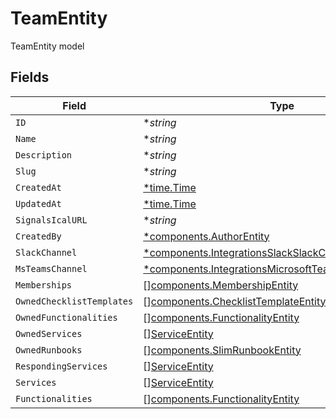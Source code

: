 # TeamEntity

TeamEntity model


## Fields

| Field                                                                                                                         | Type                                                                                                                          | Required                                                                                                                      | Description                                                                                                                   |
| ----------------------------------------------------------------------------------------------------------------------------- | ----------------------------------------------------------------------------------------------------------------------------- | ----------------------------------------------------------------------------------------------------------------------------- | ----------------------------------------------------------------------------------------------------------------------------- |
| `ID`                                                                                                                          | **string*                                                                                                                     | :heavy_minus_sign:                                                                                                            | N/A                                                                                                                           |
| `Name`                                                                                                                        | **string*                                                                                                                     | :heavy_minus_sign:                                                                                                            | N/A                                                                                                                           |
| `Description`                                                                                                                 | **string*                                                                                                                     | :heavy_minus_sign:                                                                                                            | N/A                                                                                                                           |
| `Slug`                                                                                                                        | **string*                                                                                                                     | :heavy_minus_sign:                                                                                                            | N/A                                                                                                                           |
| `CreatedAt`                                                                                                                   | [*time.Time](https://pkg.go.dev/time#Time)                                                                                    | :heavy_minus_sign:                                                                                                            | N/A                                                                                                                           |
| `UpdatedAt`                                                                                                                   | [*time.Time](https://pkg.go.dev/time#Time)                                                                                    | :heavy_minus_sign:                                                                                                            | N/A                                                                                                                           |
| `SignalsIcalURL`                                                                                                              | **string*                                                                                                                     | :heavy_minus_sign:                                                                                                            | N/A                                                                                                                           |
| `CreatedBy`                                                                                                                   | [*components.AuthorEntity](../../models/components/authorentity.md)                                                           | :heavy_minus_sign:                                                                                                            | N/A                                                                                                                           |
| `SlackChannel`                                                                                                                | [*components.IntegrationsSlackSlackChannelEntity](../../models/components/integrationsslackslackchannelentity.md)             | :heavy_minus_sign:                                                                                                            | N/A                                                                                                                           |
| `MsTeamsChannel`                                                                                                              | [*components.IntegrationsMicrosoftTeamsV2ChannelEntity](../../models/components/integrationsmicrosoftteamsv2channelentity.md) | :heavy_minus_sign:                                                                                                            | N/A                                                                                                                           |
| `Memberships`                                                                                                                 | [][components.MembershipEntity](../../models/components/membershipentity.md)                                                  | :heavy_minus_sign:                                                                                                            | N/A                                                                                                                           |
| `OwnedChecklistTemplates`                                                                                                     | [][components.ChecklistTemplateEntity](../../models/components/checklisttemplateentity.md)                                    | :heavy_minus_sign:                                                                                                            | N/A                                                                                                                           |
| `OwnedFunctionalities`                                                                                                        | [][components.FunctionalityEntity](../../models/components/functionalityentity.md)                                            | :heavy_minus_sign:                                                                                                            | N/A                                                                                                                           |
| `OwnedServices`                                                                                                               | [][ServiceEntity](../../serviceentity.md)                                                                                     | :heavy_minus_sign:                                                                                                            | N/A                                                                                                                           |
| `OwnedRunbooks`                                                                                                               | [][components.SlimRunbookEntity](../../models/components/slimrunbookentity.md)                                                | :heavy_minus_sign:                                                                                                            | N/A                                                                                                                           |
| `RespondingServices`                                                                                                          | [][ServiceEntity](../../serviceentity.md)                                                                                     | :heavy_minus_sign:                                                                                                            | N/A                                                                                                                           |
| `Services`                                                                                                                    | [][ServiceEntity](../../serviceentity.md)                                                                                     | :heavy_minus_sign:                                                                                                            | N/A                                                                                                                           |
| `Functionalities`                                                                                                             | [][components.FunctionalityEntity](../../models/components/functionalityentity.md)                                            | :heavy_minus_sign:                                                                                                            | N/A                                                                                                                           |